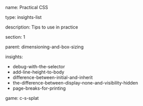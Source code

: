 name: Practical CSS

type: insights-list

description: Tips to use in practice

section: 1

parent: dimensioning-and-box-sizing

insights:
  - debug-with-the-selector
  - add-line-height-to-body
  - difference-between-initial-and-inherit
  - the-difference-between-display-none-and-visibility-hidden
  - page-breaks-for-printing

game: c-s-splat
